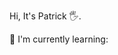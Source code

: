 Hi, It's Patrick 🖐️.

🤯 I'm currently learning:

<div>                                
  <i class="devicon-html5-plain-wordmark colored"></i>
  <i class="devicon-css3-plain-wordmark colored"></i>  
  <i class="devicon-php-plain colored"></i>
</div>

